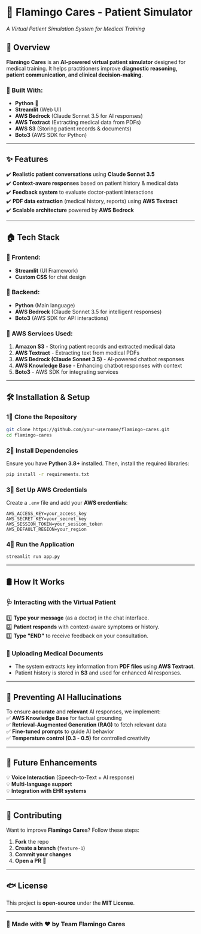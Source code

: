 # 🥩 Flamingo Cares - Patient Simulator  
_A Virtual Patient Simulation System for Medical Training_

## 📌 Overview  
**Flamingo Cares** is an **AI-powered virtual patient simulator** designed for medical training. It helps practitioners improve **diagnostic reasoning, patient communication, and clinical decision-making**.

### 🔹 Built With:  
- **Python** 🐍  
- **Streamlit** (Web UI)  
- **AWS Bedrock** (Claude Sonnet 3.5 for AI responses)  
- **AWS Textract** (Extracting medical data from PDFs)  
- **AWS S3** (Storing patient records & documents)  
- **Boto3** (AWS SDK for Python)  

---

## ✨ Features  
✔️ **Realistic patient conversations** using **Claude Sonnet 3.5**  
✔️ **Context-aware responses** based on patient history & medical data  
✔️ **Feedback system** to evaluate doctor-patient interactions  
✔️ **PDF data extraction** (medical history, reports) using **AWS Textract**  
✔️ **Scalable architecture** powered by **AWS Bedrock**  

---

## 🏠 Tech Stack  

### 📌 Frontend:  
- **Streamlit** (UI Framework)  
- **Custom CSS** for chat design  

### 📌 Backend:  
- **Python** (Main language)  
- **AWS Bedrock** (Claude Sonnet 3.5 for intelligent responses)  
- **Boto3** (AWS SDK for API interactions)  

### 📌 AWS Services Used:  
1. **Amazon S3** - Storing patient records and extracted medical data  
2. **AWS Textract** - Extracting text from medical PDFs  
3. **AWS Bedrock (Claude Sonnet 3.5)** - AI-powered chatbot responses  
4. **AWS Knowledge Base** - Enhancing chatbot responses with context  
5. **Boto3** - AWS SDK for integrating services  

---

## 🛠️ Installation & Setup  

### 1⃣ Clone the Repository  
```sh  
git clone https://github.com/your-username/flamingo-cares.git  
cd flamingo-cares  
```

### 2⃣ Install Dependencies  
Ensure you have **Python 3.8+** installed. Then, install the required libraries:  
```sh  
pip install -r requirements.txt  
```

### 3⃣ Set Up AWS Credentials  
Create a `.env` file and add your **AWS credentials**:  
```
AWS_ACCESS_KEY=your_access_key  
AWS_SECRET_KEY=your_secret_key  
AWS_SESSION_TOKEN=your_session_token  
AWS_DEFAULT_REGION=your_region  
```

### 4⃣ Run the Application  
```sh  
streamlit run app.py  
```

---

## 🛢️ How It Works  

### 🩺 Interacting with the Virtual Patient  
1️⃣ **Type your message** (as a doctor) in the chat interface.  
2️⃣ **Patient responds** with context-aware symptoms or history.  
3️⃣ **Type "END"** to receive feedback on your consultation.  

### 📝 Uploading Medical Documents  
- The system extracts key information from **PDF files** using **AWS Textract**.  
- Patient history is stored in **S3** and used for enhanced AI responses.  

---

## 🤖 Preventing AI Hallucinations  
To ensure **accurate** and **relevant** AI responses, we implement:  
✅ **AWS Knowledge Base** for factual grounding  
✅ **Retrieval-Augmented Generation (RAG)** to fetch relevant data  
✅ **Fine-tuned prompts** to guide AI behavior  
✅ **Temperature control (0.3 - 0.5)** for controlled creativity  

---

## 🚀 Future Enhancements  
💡 **Voice Interaction** (Speech-to-Text + AI response)  
💡 **Multi-language support**  
💡 **Integration with EHR systems**  

---

## 🤝 Contributing  
Want to improve **Flamingo Cares**? Follow these steps:  
1. **Fork** the repo  
2. **Create a branch** (`feature-1`)  
3. **Commit your changes**  
4. **Open a PR** 🚀  

---

## 🐟 License  
This project is **open-source** under the **MIT License**.  

---

### 🚀 Made with ❤️ by Team Flamingo Cares  

